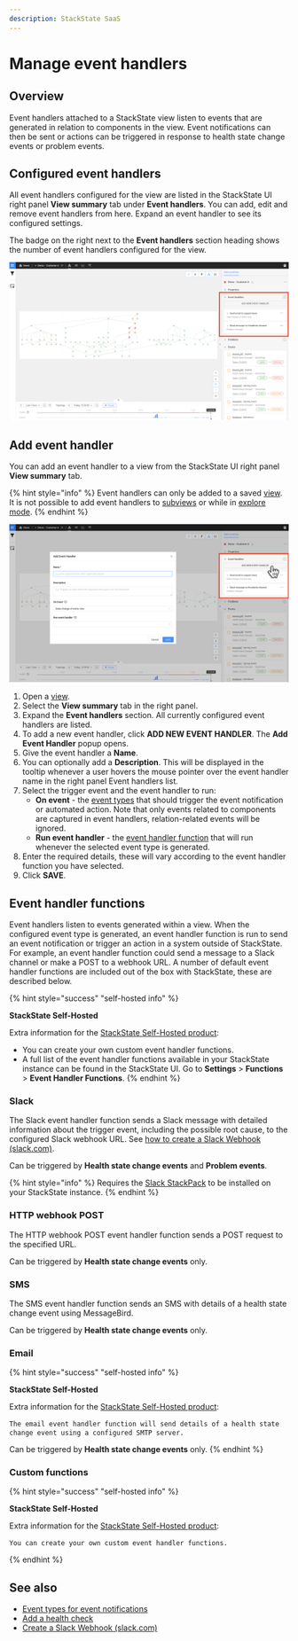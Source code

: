 ```yaml
---
description: StackState SaaS
---
```


# Manage event handlers

## Overview

Event handlers attached to a StackState view listen to events that are generated in relation to components in the view. Event notifications can then be sent or actions can be triggered in response to health state change events or problem events.

## Configured event handlers

All event handlers configured for the view are listed in the StackState UI right panel **View summary** tab under **Event handlers**. You can add, edit and remove event handlers from here. Expand an event handler to see its configured settings. 

The badge on the right next to the **Event handlers** section heading shows the number of event handlers configured for the view. 

![Event handlers](/.gitbook/assets/v51_configured_event_handlers.png)

## Add event handler

You can add an event handler to a view from the StackState UI right panel **View summary** tab. 

{% hint style="info" %}
Event handlers can only be added to a saved [view](/use/stackstate-ui/views/about_views.md). It is not possible to add event handlers to [subviews](/use/stackstate-ui/views/about_views.md#subview) or while in [explore mode](/use/stackstate-ui/explore_mode.md).
{% endhint %}

![Add event handler](/.gitbook/assets/v51_add_event_handler.png)

1. Open a [view](/use/stackstate-ui/views/about_views.md).
2. Select the **View summary** tab in the right panel.
3. Expand the **Event handlers** section. All currently configured event handlers are listed.
4. To add a new event handler, click **ADD NEW EVENT HANDLER**. The **Add Event Handler** popup opens.
5. Give the event handler a **Name**. 
6. You can optionally add a **Description**. This will be displayed in the tooltip whenever a user hovers the mouse pointer over the event handler name in the right panel Event handlers list.
7. Select the trigger event and the event handler to run:
   * **On event** - the [event types](/use/events/event-notifications.md#event-types-for-notifications) that should trigger the event notification or automated action. Note that only events related to components are captured in event handlers, relation-related events will be ignored.
   * **Run event handler** - the [event handler function](#event-handler-functions) that will run whenever the selected event type is generated.
8. Enter the required details, these will vary according to the event handler function you have selected.
9. Click **SAVE**.

## Event handler functions

Event handlers listen to events generated within a view. When the configured event type is generated, an event handler function is run to send an event notification or trigger an action in a system outside of StackState. For example, an event handler function could send a message to a Slack channel or make a POST to a webhook URL. A number of default event handler functions are included out of the box with StackState, these are described below.

{% hint style="success" "self-hosted info" %}

**StackState Self-Hosted**

Extra information for the [StackState Self-Hosted product](https://docs.stackstate.com/):

* You can create your own custom event handler functions.
* A full list of the event handler functions available in your StackState instance can be found in the StackState UI. Go to **Settings** &gt; **Functions** &gt; **Event Handler Functions**.
{% endhint %}

### Slack

The Slack event handler function sends a Slack message with detailed information about the trigger event, including the possible root cause, to the configured Slack webhook URL. See [how to create a Slack Webhook \(slack.com\)](https://api.slack.com/messaging/webhooks). 

Can be triggered by **Health state change events** and **Problem events**.

{% hint style="info" %}
Requires the [Slack StackPack](/stackpacks/integrations/slack.md) to be installed on your StackState instance.
{% endhint %}

### HTTP webhook POST

The HTTP webhook POST event handler function sends a POST request to the specified URL. 

Can be triggered by **Health state change events** only.

### SMS

The SMS event handler function sends an SMS with details of a health state change event using MessageBird.

Can be triggered by **Health state change events** only.

### Email

{% hint style="success" "self-hosted info" %}

**StackState Self-Hosted**

Extra information for the [StackState Self-Hosted product](https://docs.stackstate.com/):

    The email event handler function will send details of a health state change event using a configured SMTP server.

Can be triggered by **Health state change events** only.
{% endhint %}

### Custom functions

{% hint style="success" "self-hosted info" %}

**StackState Self-Hosted**

Extra information for the [StackState Self-Hosted product](https://docs.stackstate.com/):

    You can create your own custom event handler functions.
{% endhint %}

## See also

* [Event types for event notifications](/use/events/event-notifications.md#event-types-for-notifications)
* [Add a health check](/use/checks-and-monitors/add-a-health-check.md)
* [Create a Slack Webhook \(slack.com\)](https://api.slack.com/messaging/webhooks)
